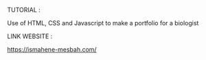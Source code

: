 TUTORIAL :

Use of HTML, CSS and Javascript to make a portfolio for a biologist

LINK WEBSITE :

https://ismahene-mesbah.com/
